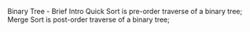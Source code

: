 Binary Tree - Brief Intro
Quick Sort is pre-order traverse of a binary tree;
Merge Sort is post-order traverse of a binary tree;


